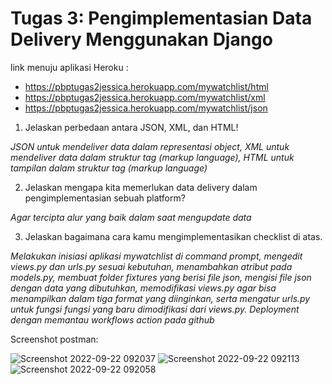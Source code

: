 # Tugas 3: Pengimplementasian Data Delivery Menggunakan Django

link menuju aplikasi Heroku : 

- https://pbptugas2jessica.herokuapp.com/mywatchlist/html
- https://pbptugas2jessica.herokuapp.com/mywatchlist/xml
- https://pbptugas2jessica.herokuapp.com/mywatchlist/json


1. Jelaskan perbedaan antara JSON, XML, dan HTML!

_JSON untuk mendeliver data dalam representasi object, XML untuk mendeliver data dalam struktur tag (markup language), HTML untuk tampilan dalam struktur tag (markup language)_


2. Jelaskan mengapa kita memerlukan data delivery dalam pengimplementasian sebuah platform?

_Agar tercipta alur yang baik dalam saat mengupdate data_


3. Jelaskan bagaimana cara kamu mengimplementasikan checklist di atas.

_Melakukan inisiasi aplikasi mywatchlist di command prompt, mengedit views.py dan urls.py sesuai kebutuhan, menambahkan atribut pada models.py, membuat folder fixtures yang berisi file json, mengisi file json dengan data yang dibutuhkan, memodifikasi views.py agar bisa menampilkan dalam tiga format yang diinginkan, serta mengatur urls.py untuk fungsi fungsi yang baru dimodifikasi dari views.py. Deployment dengan memantau workflows action pada github_


Screenshot postman:

![Screenshot 2022-09-22 092037](https://user-images.githubusercontent.com/112997959/191645366-e87c2f96-7bce-41b7-9804-6e55c3d5536b.jpg)
![Screenshot 2022-09-22 092113](https://user-images.githubusercontent.com/112997959/191645374-d0f5b710-eea7-4447-99b1-70273d77ad4d.jpg)
![Screenshot 2022-09-22 092058](https://user-images.githubusercontent.com/112997959/191645375-f2deae70-2355-42d0-ac26-20a7f63d4ad9.jpg)
